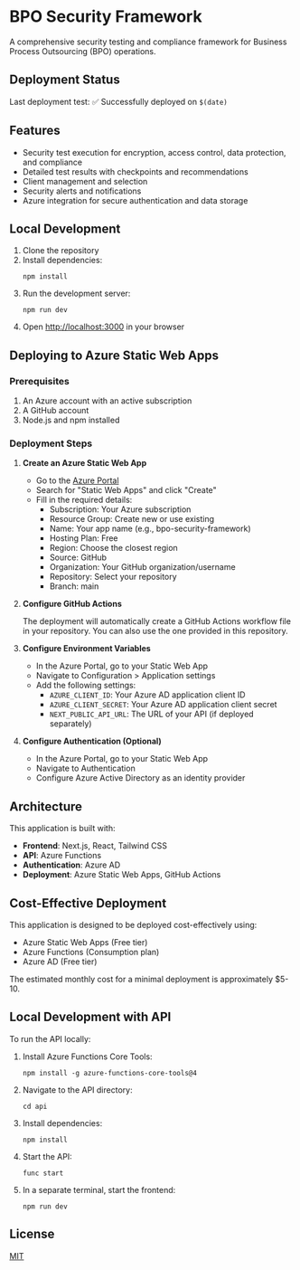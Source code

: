 # BPO Security Framework

A comprehensive security testing and compliance framework for Business Process Outsourcing (BPO) operations.

## Deployment Status

Last deployment test: ✅ Successfully deployed on `$(date)`

## Features

- Security test execution for encryption, access control, data protection, and compliance
- Detailed test results with checkpoints and recommendations
- Client management and selection
- Security alerts and notifications
- Azure integration for secure authentication and data storage

## Local Development

1. Clone the repository
2. Install dependencies:
   ```
   npm install
   ```
3. Run the development server:
   ```
   npm run dev
   ```
4. Open [http://localhost:3000](http://localhost:3000) in your browser

## Deploying to Azure Static Web Apps

### Prerequisites

1. An Azure account with an active subscription
2. A GitHub account
3. Node.js and npm installed

### Deployment Steps

1. **Create an Azure Static Web App**

   - Go to the [Azure Portal](https://portal.azure.com)
   - Search for "Static Web Apps" and click "Create"
   - Fill in the required details:
     - Subscription: Your Azure subscription
     - Resource Group: Create new or use existing
     - Name: Your app name (e.g., bpo-security-framework)
     - Hosting Plan: Free
     - Region: Choose the closest region
     - Source: GitHub
     - Organization: Your GitHub organization/username
     - Repository: Select your repository
     - Branch: main

2. **Configure GitHub Actions**

   The deployment will automatically create a GitHub Actions workflow file in your repository. You can also use the one provided in this repository.

3. **Configure Environment Variables**

   - In the Azure Portal, go to your Static Web App
   - Navigate to Configuration > Application settings
   - Add the following settings:
     - `AZURE_CLIENT_ID`: Your Azure AD application client ID
     - `AZURE_CLIENT_SECRET`: Your Azure AD application client secret
     - `NEXT_PUBLIC_API_URL`: The URL of your API (if deployed separately)

4. **Configure Authentication (Optional)**

   - In the Azure Portal, go to your Static Web App
   - Navigate to Authentication
   - Configure Azure Active Directory as an identity provider

## Architecture

This application is built with:

- **Frontend**: Next.js, React, Tailwind CSS
- **API**: Azure Functions
- **Authentication**: Azure AD
- **Deployment**: Azure Static Web Apps, GitHub Actions

## Cost-Effective Deployment

This application is designed to be deployed cost-effectively using:

- Azure Static Web Apps (Free tier)
- Azure Functions (Consumption plan)
- Azure AD (Free tier)

The estimated monthly cost for a minimal deployment is approximately $5-10.

## Local Development with API

To run the API locally:

1. Install Azure Functions Core Tools:
   ```
   npm install -g azure-functions-core-tools@4
   ```

2. Navigate to the API directory:
   ```
   cd api
   ```

3. Install dependencies:
   ```
   npm install
   ```

4. Start the API:
   ```
   func start
   ```

5. In a separate terminal, start the frontend:
   ```
   npm run dev
   ```

## License

[MIT](LICENSE)
